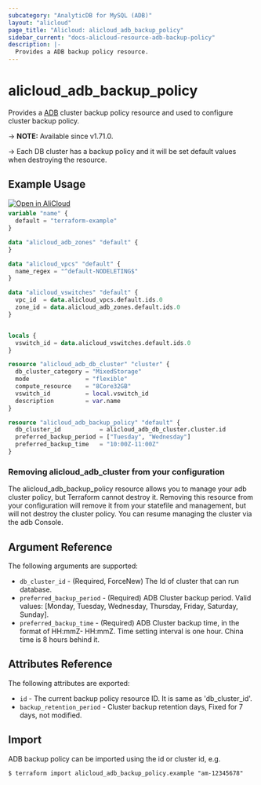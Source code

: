 ```yaml
---
subcategory: "AnalyticDB for MySQL (ADB)"
layout: "alicloud"
page_title: "Alicloud: alicloud_adb_backup_policy"
sidebar_current: "docs-alicloud-resource-adb-backup-policy"
description: |-
  Provides a ADB backup policy resource.
---
```


# alicloud_adb_backup_policy

Provides a [ADB](https://www.alibabacloud.com/help/en/analyticdb-for-mysql/latest/api-doc-adb-2019-03-15-api-doc-modifybackuppolicy) cluster backup policy resource and used to configure cluster backup policy.

-> **NOTE:** Available since v1.71.0.

-> Each DB cluster has a backup policy and it will be set default values when destroying the resource.

## Example Usage

<div style="display: block;margin-bottom: 40px;"><div class="oics-button" style="float: right;position: absolute;margin-bottom: 10px;">
  <a href="https://api.aliyun.com/api-tools/terraform?resource=alicloud_adb_backup_policy&exampleId=e58a089b-aed4-1b3f-762c-b6bcb8c19b6a19ecfb40&activeTab=example&spm=docs.r.adb_backup_policy.0.e58a089bae&intl_lang=EN_US" target="_blank">
    <img alt="Open in AliCloud" src="https://img.alicdn.com/imgextra/i1/O1CN01hjjqXv1uYUlY56FyX_!!6000000006049-55-tps-254-36.svg" style="max-height: 44px; max-width: 100%;">
  </a>
</div></div>

```terraform
variable "name" {
  default = "terraform-example"
}

data "alicloud_adb_zones" "default" {
}

data "alicloud_vpcs" "default" {
  name_regex = "^default-NODELETING$"
}

data "alicloud_vswitches" "default" {
  vpc_id  = data.alicloud_vpcs.default.ids.0
  zone_id = data.alicloud_adb_zones.default.ids.0
}


locals {
  vswitch_id = data.alicloud_vswitches.default.ids.0
}

resource "alicloud_adb_db_cluster" "cluster" {
  db_cluster_category = "MixedStorage"
  mode                = "flexible"
  compute_resource    = "8Core32GB"
  vswitch_id          = local.vswitch_id
  description         = var.name
}

resource "alicloud_adb_backup_policy" "default" {
  db_cluster_id           = alicloud_adb_db_cluster.cluster.id
  preferred_backup_period = ["Tuesday", "Wednesday"]
  preferred_backup_time   = "10:00Z-11:00Z"
}
```
### Removing alicloud_adb_cluster from your configuration
 
The alicloud_adb_backup_policy resource allows you to manage your adb cluster policy, but Terraform cannot destroy it. Removing this resource from your configuration will remove it from your statefile and management, but will not destroy the cluster policy. You can resume managing the cluster via the adb Console.
 
## Argument Reference

The following arguments are supported:

* `db_cluster_id` - (Required, ForceNew) The Id of cluster that can run database.
* `preferred_backup_period` - (Required) ADB Cluster backup period. Valid values: [Monday, Tuesday, Wednesday, Thursday, Friday, Saturday, Sunday].
* `preferred_backup_time` - (Required) ADB Cluster backup time, in the format of HH:mmZ- HH:mmZ. Time setting interval is one hour. China time is 8 hours behind it.

## Attributes Reference

The following attributes are exported:

* `id` - The current backup policy resource ID. It is same as 'db_cluster_id'.
* `backup_retention_period` - Cluster backup retention days, Fixed for 7 days, not modified.

## Import

ADB backup policy can be imported using the id or cluster id, e.g.

```shell
$ terraform import alicloud_adb_backup_policy.example "am-12345678"
```
